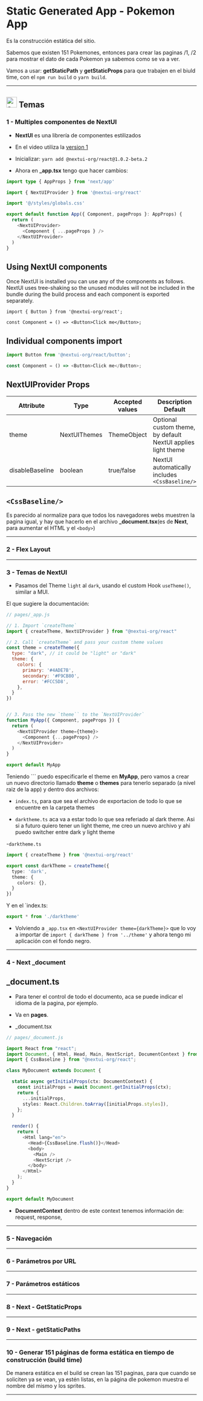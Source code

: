 # Static Generated App - Pokemon App

Es la construcción estática del sitio.

Sabemos que existen 151 Pokemones, entonces para crear las paginas /1, /2 para mostrar el dato de cada Pokemon ya sabemos como se va a ver.

Vamos a usar: **getStaticPath** y **getStaticProps** para que trabajen en el biuld time, con el `npm run build` o `yarn build`.

---

## <img width="28" height="28" src="https://img.icons8.com/doodle/28/apple-notes.png" alt="apple notes"/> Temas

### 1 - Multiples componentes de NextUI

- **NextUI** es una librería de componentes estilizados

- En el video utiliza la [version 1](https://v1.nextui.org/docs/guide/getting-started)

- Inicializar: `yarn add @nextui-org/react@1.0.2-beta.2`

- Ahora en **_app.tsx** tengo que hacer cambios:

```Typescript
import type { AppProps } from 'next/app'

import { NextUIProvider } from '@nextui-org/react'

import '@/styles/globals.css'

export default function App({ Component, pageProps }: AppProps) {
  return (
    <NextUIProvider>
      <Component { ...pageProps } />
    </NextUIProvider>
  )
}
```

## Using NextUI components

Once NextUI is installed you can use any of the components as follows. NextUI uses tree-shaking so the unused modules will not be included in the bundle during the build process and each component is exported separately.

```typexcript
import { Button } from '@nextui-org/react';

const Component = () => <Button>Click me</Button>;
```

## Individual components import

```typescript
import Button from '@nextui-org/react/button';

const Component = () => <Button>Click me</Button>;
```

## NextUIProvider Props

| Attribute	| Type	| Accepted values	| Description	Default |
| --------- | ----- | --------------- | ------------------- |
| theme |	NextUIThemes	| ThemeObject	| Optional custom theme, by default NextUI applies light theme	| - |
| disableBaseline	| boolean	| true/false	| NextUI automatically includes ``<CssBaseline/>``	| false |

## `<CssBaseline/>`

Es parecido al normalize para que todos los navegadores webs muestren la pagina igual, y hay que hacerlo en el archivo **_document.tsx**(es de **Next**, para aumentar el HTML y el `<body>`)
 
---

### 2 - Flex Layout

---

### 3 - Temas de NextUI

- Pasamos del Theme `light` al `dark`, usando el custom Hook `useTheme()`, similar a MUI.


El que sugiere la documentación:

```JavaScript
// pages/_app.js

// 1. Import `createTheme`
import { createTheme, NextUIProvider } from "@nextui-org/react"

// 2. Call `createTheme` and pass your custom theme values
const theme = createTheme({
  type: "dark", // it could be "light" or "dark"
  theme: {
    colors: {
      primary: '#4ADE7B',
      secondary: '#F9CB80',
      error: '#FCC5D8',
    },
  }
})


// 3. Pass the new `theme`` to the `NextUIProvider`
function MyApp({ Component, pageProps }) {
  return (
    <NextUIProvider theme={theme}>
      <Component {...pageProps} />
    </NextUIProvider>
  )
}

export default MyApp
```

Teniendo ``<NextUiProvider>` puedo especificarle el theme en **MyApp**, pero vamos a crear un nuevo directorio llamado **theme** o **themes** para tenerlo separado (a nivel raiz de la app) y dentro dos archivos:

- `index.ts`, para que sea el archivo de exportacion de todo lo que se encuentre en la carpeta themes

- `darktheme.ts` aca va a estar todo lo que sea referiado al dark theme. Asi si a futuro quiero tener un light theme, me creo un nuevo archivo y ahi puedo switcher entre dark y light theme

-`darktheme.ts`
```typescript
import { createTheme } from '@nextui-org/react'

export const darkTheme = createTheme({
  type: 'dark',
  theme: {
    colors: {},
  }
})
```

Y en el `index.ts:

```typescript
export * from './darktheme'
```

- Volviendo a `_app.tsx` en `<NextUIProvider theme={darkTheme}>` que lo voy a importar de `import { darkTheme } from '../theme'` y ahora tengo mi aplicación con el fondo negro.
  
---

### 4 - Next _document

## _document.ts 

- Para tener el control de todo el documento, aca se puede indicar el idioma de la pagina, por ejemplo.

- Va en **pages**.

-  _document.tsx

```typescript
// pages/_document.js

import React from "react";
import Document, { Html, Head, Main, NextScript, DocumentContext } from "next/document";
import { CssBaseline } from "@nextui-org/react";

class MyDocument extends Document {

  static async getInitialProps(ctx: DocumentContext) {
    const initialProps = await Document.getInitialProps(ctx);
    return {
      ...initialProps,
      styles: React.Children.toArray([initialProps.styles]),
    };
  }

  render() {
    return (
      <Html lang="en">
        <Head>{CssBaseline.flush()}</Head>
        <body>
          <Main />
          <NextScript />
        </body>
      </Html>
    );
  }
}

export default MyDocument
```  

- **DocumentContext** dentro de este context tenemos información de: request, response,
  
---

### 5 - Navegación

---

### 6 - Parámetros por URL

---

### 7 - Parámetros estáticos

---

### 8 - Next - GetStaticProps

---

### 9 - Next - getStaticPaths

---

### 10 - Generar 151 páginas de forma estática en tiempo de construcción (build time)


De manera estática en el build se crean las 151 paginas, para que cuando se soliciten ya se vean, ya estén listas, en la página dle pokemon muestra el nombre del mismo y los sprites.

---
